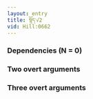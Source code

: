 ```yaml
---
layout: entry
title: སྙོད་√2
vid: Hill:0662
---
```

### Dependencies (N = 0)


### Two overt arguments


### Three overt arguments
